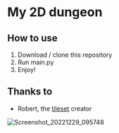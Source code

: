 # My 2D dungeon 

## How to use
1. Download / clone this repository
2. Run main.py
3. Enjoy!

## Thanks to
- Robert, the [tileset](https://0x72.itch.io/dungeontileset-ii) creator

![Screenshot_20221229_095748](https://user-images.githubusercontent.com/85687255/210005636-91f43e01-c0f4-4e5f-b489-0d31408f413a.png)

